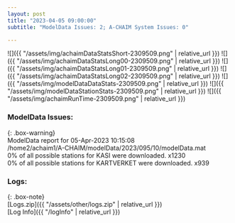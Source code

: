 ```yaml
---
layout: post
title: "2023-04-05 09:00:00"
subtitle: "ModelData Issues: 2; A-CHAIM System Issues: 0"

---
```


![]({{ "/assets/img/achaimDataStatsShort-2309509.png" | relative_url }})
![]({{ "/assets/img/achaimDataStatsLong00-2309509.png" | relative_url }})
![]({{ "/assets/img/achaimDataStatsLong01-2309509.png" | relative_url }})
![]({{ "/assets/img/achaimDataStatsLong02-2309509.png" | relative_url }})
![]({{ "/assets/img/modelDataDataStats-2309509.png" | relative_url }})
![]({{ "/assets/img/modelDataStationStats-2309509.png" | relative_url }})
![]({{ "/assets/img/achaimRunTime-2309509.png" | relative_url }})


### ModelData Issues:  
  
{: .box-warning}  
 ModelData report for 05-Apr-2023 10:15:08   
 /home2/achaim1/A-CHAIM/modelData/2023/095/10/modelData.mat   
 0% of all possible stations for KASI were downloaded. x1230   
 0% of all possible stations for KARTVERKET were downloaded. x939   
  


### Logs:  
  
{: .box-note}  
[Logs.zip]({{ "/assets/other/logs.zip" | relative_url }})  
[Log Info]({{ "/logInfo" | relative_url }})  
